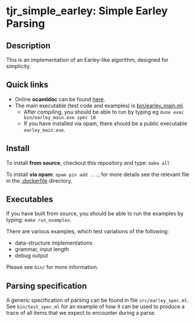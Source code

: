 # tjr_simple_earley: Simple Earley Parsing

## Description

This is an implementation of an Earley-like algorithm, designed for simplicity.

## Quick links

* Online **ocamldoc** can be found [here](https://tomjridge.github.io/tjr_simple_earley/index.html).
* The main executable (test code and examples) is [bin/earley_main.ml](./bin/earley_main.ml). 
  * After compiling, you should be able to run by typing eg `dune exec bin/earley_main.exe spec 10`
  * If you have installed via opam, there should be a public executable `earley_main.exe`.

## Install

To install **from source**, checkout this repository and type: `make all`

To install **via opam**: `opam pin add ...`; for more details see the relevant file in the [.dockerfile](./.dockerfile) directory. 


## Executables

If you have built from source, you should be able to run the examples by typing: `make run_examples`. 

There are various examples, which test variations of the following:

* data-structure implementations
* grammar, input length
* debug output

Please see `bin/` for more information.

## Parsing specification

A generic specification of parsing can be found in file `src/earley_spec.ml`. See `bin/test_spec.ml` for an example of how it can be used to produce a trace of all items that we expect to encounter during a parse.